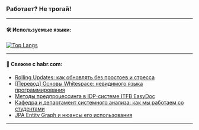 ### Работает? Не трогай!

---
<!--
#### 🛠️ Technical stack:

![Java](https://img.shields.io/badge/Java-informational?logo=Oracle&style=flat&logoColor=white&color=FF4500)
![Kotlin](https://img.shields.io/badge/Kotlin-informational?logo=Kotlin&style=flat&logoColor=white&color=774D97)
![TS](https://img.shields.io/badge/TypeScript-informational?logo=typeScript&style=flat&logoColor=black&color=017acc)
![Python](https://img.shields.io/badge/Python-informational?logo=Python&style=flat&logoColor=black&color=ffdd54) <br>
![Spring](https://img.shields.io/badge/Spring-informational?logo=Spring&style=flat&logoColor=white&color=6DB33F) 
![SpringBoot](https://img.shields.io/badge/SpringBoot-informational?logo=SpringBoot&style=flat&logoColor=white&color=6DB33F)
![Nest](https://img.shields.io/badge/NestJS-informational?logo=NestJS&style=flat&logoColor=white&color=E0234E) 
![NodeJS](https://img.shields.io/badge/NodeJS-informational?logo=node.js&style=flat&logoColor=white&color=70A760)<br>
![PostgreSQL](https://img.shields.io/badge/PostgreSQL-informational?logo=PostgreSQL&style=flat&logoColor=white&color=DAA520)
![MongoDB](https://img.shields.io/badge/MongoDB-informational?logo=MongoDB&style=flat&logoColor=white&color=870000)
![Apache](https://img.shields.io/badge/Apache-informational?logo=apache&style=flat&logoColor=white&color=f74e28)

___ 
-->

#### 🛠️ Используемые языки:

[![Top Langs](https://github-readme-stats-u2qms2cxw-advtsettinggmailcoms-projects.vercel.app/api/top-langs/?username=zloylis&langs_count=10&hide_title=true&title_color=e6edf3&size_weight=0.5&count_weight=0.5&layout=compact&hide_progress=true&hide_border=true&theme=dracula)](https://github.com/zloylis)

<!---


####  :octocat:&nbsp;&nbsp; Статистика:

![GitHub stats](https://github-readme-stats-u2qms2cxw-advtsettinggmailcoms-projects.vercel.app/api?username=zloylis&show_icons=true&hide_border=true&theme=dracula&title_color=e6edf3&include_all_commits=true&count_private=true&hide_rank=false&hide_title=true&rank_icon=github)
-->
---

#### 💬 Свежее с habr.com:

<!-- BLOG-POST-LIST:START -->
- [Rolling Updates: как обновлять без простоев и стресса](https://habr.com/ru/companies/otus/articles/842190/?utm_source=habrahabr&utm_medium=rss&utm_campaign=842190)
- [[Перевод] Основы Whitespace: невидимого языка программирования](https://habr.com/ru/articles/844450/?utm_source=habrahabr&utm_medium=rss&utm_campaign=844450)
- [Методы предпроцессинга в IDP-системе ITFB EasyDoc](https://habr.com/ru/companies/itfb/articles/844380/?utm_source=habrahabr&utm_medium=rss&utm_campaign=844380)
- [Кафедра и департамент системного анализа: как мы работаем со студентами](https://habr.com/ru/companies/sportmaster_lab/articles/844488/?utm_source=habrahabr&utm_medium=rss&utm_campaign=844488)
- [JPA Entity Graph и нюансы его использования](https://habr.com/ru/companies/spring_aio/articles/844336/?utm_source=habrahabr&utm_medium=rss&utm_campaign=844336)
<!-- BLOG-POST-LIST:END -->

---
